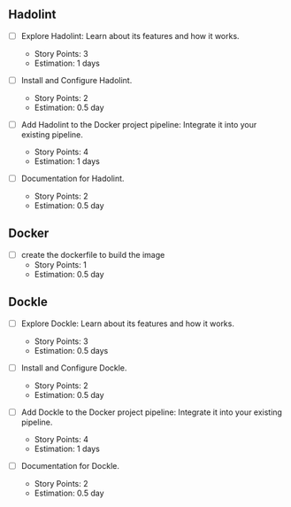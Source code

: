 ## Hadolint

- [ ] Explore Hadolint: Learn about its features and how it works.

  - Story Points: 3
  - Estimation: 1 days

- [ ] Install and Configure Hadolint.

  - Story Points: 2
  - Estimation: 0.5 day

- [ ] Add Hadolint to the Docker project pipeline: Integrate it into your existing pipeline.

  - Story Points: 4
  - Estimation: 1 days

- [ ] Documentation for Hadolint.
  - Story Points: 2
  - Estimation: 0.5 day

## Docker

- [ ] create the dockerfile to build the image
  - Story Points: 1
  - Estimation: 0.5 day

## Dockle

- [ ] Explore Dockle: Learn about its features and how it works.

  - Story Points: 3
  - Estimation: 0.5 days

- [ ] Install and Configure Dockle.

  - Story Points: 2
  - Estimation: 0.5 day

- [ ] Add Dockle to the Docker project pipeline: Integrate it into your existing pipeline.

  - Story Points: 4
  - Estimation: 1 days

- [ ] Documentation for Dockle.
  - Story Points: 2
  - Estimation: 0.5 day
